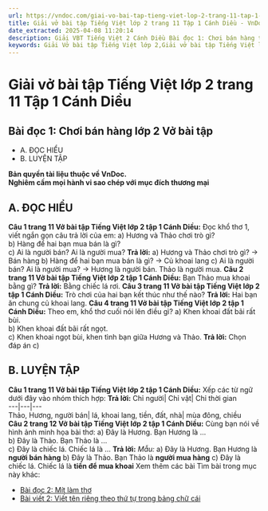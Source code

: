 ```yaml
---
url: https://vndoc.com/giai-vo-bai-tap-tieng-viet-lop-2-trang-11-tap-1-canh-dieu-321205
title: Giải vở bài tập Tiếng Việt lớp 2 trang 11 Tập 1 Cánh Diều - VnDoc.com
date_extracted: 2025-04-08 11:20:14
description: Giải VBT Tiếng Việt 2 Cánh Diều Bài đọc 1: Chơi bán hàng trang 11 được biên soạn nhằm giúp các em HS học tập tốt môn Tiếng Việt lớp 2 Cánh Diều. Mời các bạn tham khảo.
keywords: Giải Vở bài tập Tiếng Việt lớp 2,Giải vở bài tập Tiếng Việt lớp 2 trang 11 Tập 1 Cánh Diều,Giải Bài đọc 1 Chơi bán hàng lớp 2 Cánh Diều Vở bài tập,Bài 3 Bạn bè của em lớp 2 Vở bài tập,Giải VBT Tiếng Việt lớp 2 Tập 1 trang 11 Cánh Diều,Giải Bài đọc 1 Chơi bán hàng lớp 2 Cánh Diều,Giải vbt Tiếng Việt lớp 2
---
```


# Giải vở bài tập Tiếng Việt lớp 2 trang 11 Tập 1 Cánh Diều
## **Bài đọc 1: Chơi bán hàng lớp 2 Vở bài tập**
  * A. ĐỌC HIỂU
  * B. LUYỆN TẬP

**Bản quyền tài liệu thuộc về VnDoc.**  
**Nghiêm cấm mọi hành vi sao chép với mục đích thương mại**
## **A. ĐỌC HIỂU**
**Câu 1 trang 11 Vở bài tập Tiếng Việt lớp 2 tập 1 Cánh Diều:** Đọc khổ thơ 1, viết ngắn gọn câu trả lời của em:
a\) Hương và Thảo chơi trò gì?  
b\) Hàng để hai bạn mua bán là gì?  
c\) Ai là người bán? Ai là người mua?
**Trả lời:**
a\) Hương và Thảo chơi trò gì? → Bán hàng
b\) Hàng để hai bạn mua bán là gì? → Củ khoai lang
c\) Ai là người bán? Ai là người mua? → Hương là người bán. Thảo là người mua.
**Câu 2 trang 11 Vở bài tập Tiếng Việt lớp 2 tập 1 Cánh Diều:** Bạn Thảo mua khoai bằng gì?
**Trả lời:**
Bằng chiếc lá rơi.
**Câu 3 trang 11 Vở bài tập Tiếng Việt lớp 2 tập 1 Cánh Diều:** Trò chơi của hai bạn kết thúc như thế nào?
**Trả lời:**
Hai bạn ăn chung củ khoai lang.
**Câu 4 trang 11 Vở bài tập Tiếng Việt lớp 2 tập 1 Cánh Diều:** Theo em, khổ thơ cuối nói lên điều gì?
a\) Khen khoai đất bãi rất bùi.  
b\) Khen khoai đất bãi rất ngọt.  
c\) Khen khoai ngọt bùi, khen tình bạn giữa Hương và Thảo.
**Trả lời:**
Chọn đáp án c\)
## **B. LUYỆN TẬP**
**Câu 1 trang 11 Vở bài tập Tiếng Việt lớp 2 tập 1 Cánh Diều:** Xếp các từ ngữ dưới đây vào nhóm thích hợp:
**Trả lời:**
Chỉ người| Chỉ vật| Chỉ thời gian  
---|---|---  
Thảo, Hương, người bán| lá, khoai lang, tiền, đất, nhà| mùa đông, chiều  
**Câu 2 trang 12 Vở bài tập Tiếng Việt lớp 2 tập 1 Cánh Diều:** Cùng bạn nói về hình ảnh minh họa bài thơ:
a\) Đây là Hương. Bạn Hương là ...  
b\) Đây là Thảo. Bạn Thảo là ...  
c\) Đây là chiếc lá. Chiếc lá là ...
**Trả lời:**
_Mẫu:_
a\) Đây là Hương. Bạn Hương là **người bán hàng**
b\) Đây là Thảo. Bạn Thảo là **người mua hàng**
c\) Đây là chiếc lá. Chiếc lá là **tiền để mua khoai**
Xem thêm các bài Tìm bài trong mục này khác:
  * [Bài đọc 2: Mít làm thơ](</giai-vo-bai-tap-tieng-viet-lop-2-trang-12-tap-1-canh-dieu-321206>)
  * [Bài viết 2: Viết tên riêng theo thứ tự trong bảng chữ cái](</giai-vo-bai-tap-tieng-viet-lop-2-trang-13-tap-1-canh-dieu-321207>)

